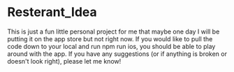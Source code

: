 # Resterant_Idea

This is just a fun little personal project for me that maybe one day I will be putting it on the app store but not right now. If you would like to pull the code down to your local and run npm run ios, you should be able to play around with the app. If you have any suggestions (or if anything is broken or doesn't look right), please let me know! 
